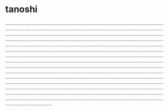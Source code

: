 # tanoshi

.........................................................................................................................................................................................................................................................................................................................................................................................................................................................................................................................................................................................................................................................................................................................................................................................................................................................................................................................................................................................................................................................................................................................................................................................................................................................................................................................................................................................................................................................................................................................................................................................................................................................................................................................................................................................................................................................................................................................................................................